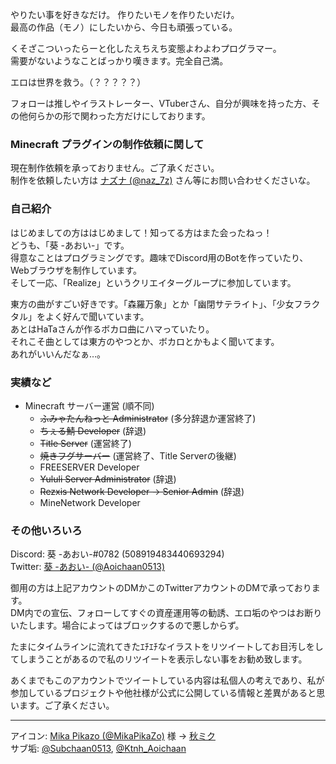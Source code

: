 やりたい事を好きなだけ。 作りたいモノを作りたいだけ。<br>
最高の作品（モノ）にしたいから、今日も頑張っている。

くそざこついったらーと化したえちえち変態よわよわプログラマー。<br>
需要がないようなことばっかり嘆きます。完全自己満。

エロは世界を救う。（？？？？？）

フォローは推しやイラストレーター、VTuberさん、自分が興味を持った方、その他何らかの形で関わった方だけにしております。


### Minecraft プラグインの制作依頼に関して

現在制作依頼を承っておりません。ご了承ください。<br>
制作を依頼したい方は [ナズナ (@naz_7z)](https://twitter.com/naz_7z) さん等にお問い合わせくださいな。


### 自己紹介

はじめましての方ははじめまして！知ってる方はまた会ったねっ！<br>
どうも、「葵 -あおい-」です。<br>
得意なことはプログラミングです。趣味でDiscord用のBotを作っていたり、Webブラウザを制作しています。<br>
そして一応、「Realize」というクリエイターグループに参加しています。<br>

東方の曲がすごい好きです。「森羅万象」とか「幽閉サテライト」、「少女フラクタル」をよく好んで聞いています。<br>
あとはHaTaさんが作るボカロ曲にハマっていたり。<br>
それこそ曲としては東方のやつとか、ボカロとかもよく聞いてます。<br>
あれがいいんだなぁ…。


### 実績など

- Minecraft サーバー運営 (順不同)
  - ~~ふみゃたんねっと Administrator~~ (多分辞退か運営終了)
  - ~~ちぇる鯖 Developer~~ (辞退)
  - ~~Title Server~~ (運営終了)
  - ~~焼きフグサーバー~~ (運営終了、Title Serverの後継)
  - FREESERVER Developer
  - ~~Yululi Server Administrator~~ (辞退)
  - ~~Rezxis Network Developer → Senior Admin~~ (辞退)
  - MineNetwork Developer


### その他いろいろ

Discord: 葵 -あおい-#0782 (508919483440693294)<br>
Twitter: [葵 -あおい- (@Aoichaan0513)](https://twitter.com/Aoichaan0513)

御用の方は上記アカウントのDMかこのTwitterアカウントのDMで承っております。<br>
DM内での宣伝、フォローしてすぐの資産運用等の勧誘、エロ垢のやつはお断りいたします。場合によってはブロックするので悪しからず。

たまにタイムラインに流れてきたｴﾁｴﾁなイラストをリツイートしてお目汚しをしてしまうことがあるので私のリツイートを表示しない事をお勧め致します。

あくまでもこのアカウントでツイートしている内容は私個人の考えであり、私が参加しているプロジェクトや他社様が公式に公開している情報と差異があると思います。ご了承ください。

---

アイコン: [Mika Pikazo (@MikaPikaZo)](https://twitter.com/MikaPikaZo) 様 -> [秋ミク](https://www.pixiv.net/artworks/77048544)<br>
サブ垢: [@Subchaan0513](https://twitter.com/Subchaan0513), [@Ktnh_Aoichaan](https://twitter.com/Ktnh_Aoichaan)
